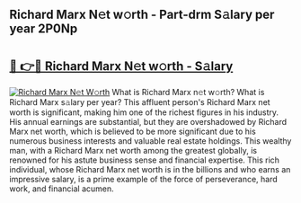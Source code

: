 ## Richard Marx N𝚎t w𝚘rth - Part-drm S𝚊lary per year 2P0Np

# <h2><a href="http://gc4z0qy.nevu.top/?p=Richard+Marx">🔗 👉🔴 Richard Marx N𝚎t w𝚘rth - S𝚊lary</a></h2>

[![Richard Marx N𝚎t W𝚘rth](https://i.imgur.com/Oavwk0R.jpeg)](http://gc4z0qy.nevu.top/?p=Richard+Marx)
What is Richard Marx n𝚎t w𝚘rth? What is Richard Marx s𝚊lary per year?
This affluent person's Richard Marx net worth is significant, making him one of the richest figures in his industry. His annual earnings are substantial, but they are overshadowed by Richard Marx net worth, which is believed to be more significant due to his numerous business interests and valuable real estate holdings. This wealthy man, with a Richard Marx net worth among the greatest globally, is renowned for his astute business sense and financial expertise. This rich individual, whose Richard Marx net worth is in the billions and who earns an impressive salary, is a prime example of the force of perseverance, hard work, and financial acumen.

